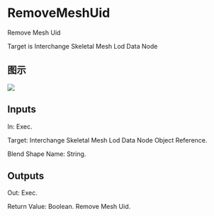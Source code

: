 # RemoveMeshUid

Remove Mesh Uid

Target is Interchange Skeletal Mesh Lod Data Node

## 图示

![]($-20221218-19333250.png)

## Inputs

In: Exec.

Target: Interchange Skeletal Mesh Lod Data Node Object Reference.

Blend Shape Name: String.  

## Outputs

Out: Exec.

Return Value: Boolean. Remove Mesh Uid.

